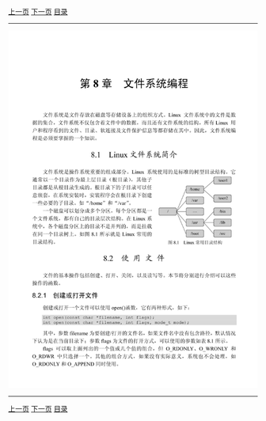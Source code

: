 [上一页](191.md) [下一页](193.md) [目录](../README.md)

***

![192](../images/192.png)

***

[上一页](191.md) [下一页](193.md) [目录](../README.md)

